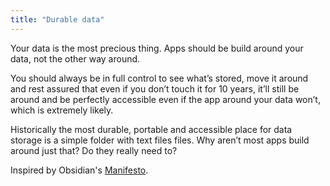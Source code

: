 ```yaml
---
title: "Durable data"
---
```


Your data is the most precious thing. Apps should be build around your data, not the other way around. 

You should always be in full control to see what’s stored, move it around and rest assured that even if you don’t touch it for 10 years, it’ll still be around and be perfectly accessible even if the app around your data won’t, which is extremely likely.

Historically the most durable, portable and accessible place for data storage is a simple folder with text files files. Why aren’t most apps build around just that? Do they really need to?

Inspired by Obsidian's [Manifesto](https://obsidian.md/about).